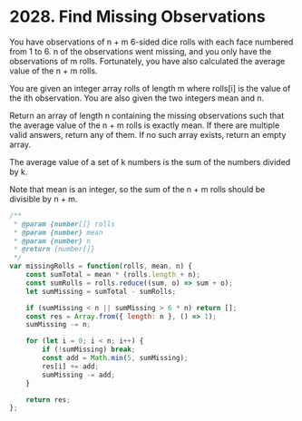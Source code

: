 # 2028. Find Missing Observations

You have observations of n + m 6-sided dice rolls with each face numbered from 1 to 6. n of the observations went missing, and you only have the observations of m rolls. Fortunately, you have also calculated the average value of the n + m rolls.

You are given an integer array rolls of length m where rolls[i] is the value of the ith observation. You are also given the two integers mean and n.

Return an array of length n containing the missing observations such that the average value of the n + m rolls is exactly mean. If there are multiple valid answers, return any of them. If no such array exists, return an empty array.

The average value of a set of k numbers is the sum of the numbers divided by k.

Note that mean is an integer, so the sum of the n + m rolls should be divisible by n + m.

```js
/**
 * @param {number[]} rolls
 * @param {number} mean
 * @param {number} n
 * @return {number[]}
 */
var missingRolls = function(rolls, mean, n) {
    const sumTotal = mean * (rolls.length + n);
    const sumRolls = rolls.reduce((sum, o) => sum + o);
    let sumMissing = sumTotal - sumRolls;

    if (sumMissing < n || sumMissing > 6 * n) return [];
    const res = Array.from({ length: n }, () => 1);
    sumMissing -= n;

    for (let i = 0; i < n; i++) {
        if (!sumMissing) break;
        const add = Math.min(5, sumMissing);
        res[i] += add;
        sumMissing -= add;
    }

    return res;
};
```
